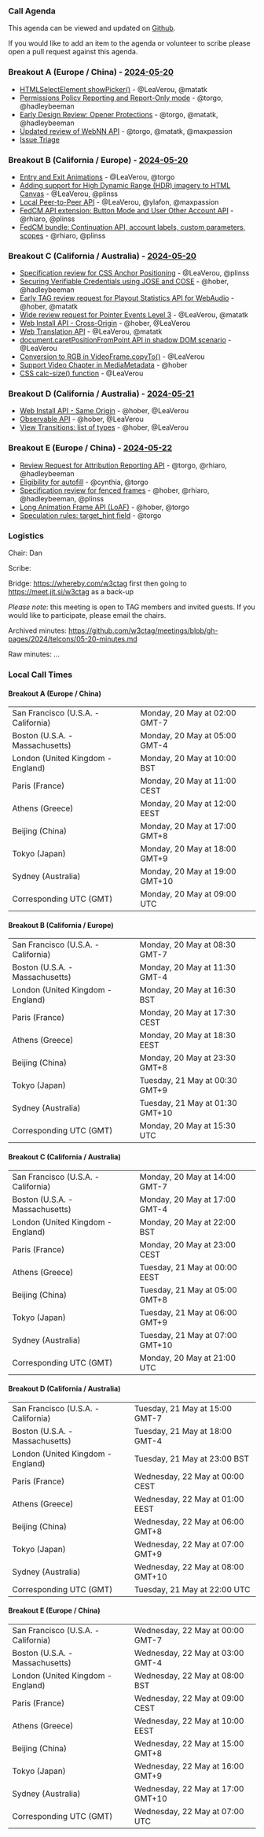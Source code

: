 ### Call Agenda

This agenda can be viewed and updated on [Github](https://github.com/w3ctag/meetings/blob/gh-pages/2024/telcons/05-20-agenda.md).

If you would like to add an item to the agenda or volunteer to scribe please open a pull request against this agenda.

### Breakout A (Europe / China) - [2024-05-20](https://www.timeanddate.com/worldclock/converter.html?iso=20240520T090000&p1=224&p2=43&p3=136&p4=195&p5=26&p6=33&p7=248&p8=235)
* [HTMLSelectElement showPicker()](https://github.com/w3ctag/design-reviews/issues/900) - @LeaVerou, @matatk
* [Permissions Policy Reporting and Report-Only mode](https://github.com/w3ctag/design-reviews/issues/909) - @torgo, @hadleybeeman
* [Early Design Review: Opener Protections](https://github.com/w3ctag/design-reviews/issues/916) - @torgo, @matatk, @hadleybeeman
* [Updated review of WebNN API](https://github.com/w3ctag/design-reviews/issues/933) - @torgo, @matatk, @maxpassion
* [Issue Triage](https://github.com/w3ctag/design-reviews/issues?q=is%3Aissue+is%3Aopen+label%3A%22Progress%3A+untriaged%22)

### Breakout B (California / Europe)  - [2024-05-20](https://www.timeanddate.com/worldclock/converter.html?iso=20240520T153000&p1=224&p2=43&p3=136&p4=195&p5=26&p6=33&p7=248&p8=235)
* [Entry and Exit Animations](https://github.com/w3ctag/design-reviews/issues/829) - @LeaVerou, @torgo
* [Adding support for High Dynamic Range (HDR) imagery to HTML Canvas](https://github.com/w3ctag/design-reviews/issues/917) - @LeaVerou, @plinss
* [Local Peer-to-Peer API](https://github.com/w3ctag/design-reviews/issues/932) - @LeaVerou, @ylafon, @maxpassion
* [FedCM API extension: Button Mode and User Other Account API](https://github.com/w3ctag/design-reviews/issues/935) - @rhiaro, @plinss
* [FedCM bundle: Continuation API, account labels, custom parameters, scopes](https://github.com/w3ctag/design-reviews/issues/945) - @rhiaro, @plinss

### Breakout C (California / Australia) - [2024-05-20](https://www.timeanddate.com/worldclock/converter.html?iso=20240520T210000&p1=224&p2=43&p3=136&p4=195&p5=26&p6=33&p7=248&p8=235)
* [Specification review for CSS Anchor Positioning](https://github.com/w3ctag/design-reviews/issues/848) - @LeaVerou, @plinss
* [Securing Verifiable Credentials using JOSE and COSE](https://github.com/w3ctag/design-reviews/issues/899) - @hober, @hadleybeeman
* [Early TAG review request for Playout Statistics API for WebAudio](https://github.com/w3ctag/design-reviews/issues/939) - @hober, @matatk
* [Wide review request for Pointer Events Level 3](https://github.com/w3ctag/design-reviews/issues/941) - @LeaVerou, @matatk
* [Web Install API - Cross-Origin](https://github.com/w3ctag/design-reviews/issues/946) - @hober, @LeaVerou
* [Web Translation API](https://github.com/w3ctag/design-reviews/issues/948) - @LeaVerou, @matatk
* [document.caretPositionFromPoint API in shadow DOM scenario](https://github.com/w3ctag/design-reviews/issues/949) - @LeaVerou
* [Conversion to RGB in VideoFrame.copyTo()](https://github.com/w3ctag/design-reviews/issues/951) - @LeaVerou
* [Support Video Chapter in MediaMetadata](https://github.com/w3ctag/design-reviews/issues/952) - @hober
* [CSS calc-size() function](https://github.com/w3ctag/design-reviews/issues/955) - @LeaVerou

### Breakout D (California / Australia) - [2024-05-21](https://www.timeanddate.com/worldclock/converter.html?iso=20240521T220000&p1=224&p2=43&p3=136&p4=195&p5=26&p6=33&p7=248&p8=235)
* [Web Install API - Same Origin](https://github.com/w3ctag/design-reviews/issues/888) - @hober, @LeaVerou
* [Observable API](https://github.com/w3ctag/design-reviews/issues/902) - @hober, @LeaVerou
* [View Transitions: list of types](https://github.com/w3ctag/design-reviews/issues/908) - @hober, @LeaVerou

### Breakout E (Europe / China) - [2024-05-22](https://www.timeanddate.com/worldclock/converter.html?iso=20240522T070000&p1=224&p2=43&p3=136&p4=195&p5=26&p6=33&p7=248&p8=235)
* [Review Request for Attribution Reporting API](https://github.com/w3ctag/design-reviews/issues/724) - @torgo, @rhiaro, @hadleybeeman
* [Eligibility for autofill](https://github.com/w3ctag/design-reviews/issues/831) - @cynthia, @torgo
* [Specification review for fenced frames](https://github.com/w3ctag/design-reviews/issues/838) - @hober, @rhiaro, @hadleybeeman, @plinss
* [Long Animation Frame API (LoAF)](https://github.com/w3ctag/design-reviews/issues/911) - @hober, @torgo
* [Speculation rules: target_hint field](https://github.com/w3ctag/design-reviews/issues/931) - @torgo

### Logistics

Chair: Dan

Scribe:

Bridge: https://whereby.com/w3ctag first then going to https://meet.jit.si/w3ctag as a back-up

*Please note*: this meeting is open to TAG members and invited guests. If you would like to participate, please email the chairs.

Archived minutes: https://github.com/w3ctag/meetings/blob/gh-pages/2024/telcons/05-20-minutes.md

Raw minutes: ...


### Local Call Times

#### Breakout A (Europe / China)

<table>
<tr><td> San Francisco (U.S.A. - California) <td> Monday, 20 May at 02:00 GMT-7</td></tr>
<tr><td> Boston (U.S.A. - Massachusetts) <td> Monday, 20 May at 05:00 GMT-4</td></tr>
<tr><td> London (United Kingdom - England) <td> Monday, 20 May at 10:00 BST</td></tr>
<tr><td> Paris (France) <td> Monday, 20 May at 11:00 CEST</td></tr>
<tr><td> Athens (Greece) <td> Monday, 20 May at 12:00 EEST</td></tr>
<tr><td> Beijing (China) <td> Monday, 20 May at 17:00 GMT+8</td></tr>
<tr><td> Tokyo (Japan) <td> Monday, 20 May at 18:00 GMT+9</td></tr>
<tr><td> Sydney (Australia) <td> Monday, 20 May at 19:00 GMT+10</td></tr>
<tr><td> Corresponding UTC (GMT) <td> Monday, 20 May at 09:00 UTC</td></tr>
</table>

#### Breakout B (California / Europe) 

<table>
<tr><td> San Francisco (U.S.A. - California) <td> Monday, 20 May at 08:30 GMT-7</td></tr>
<tr><td> Boston (U.S.A. - Massachusetts) <td> Monday, 20 May at 11:30 GMT-4</td></tr>
<tr><td> London (United Kingdom - England) <td> Monday, 20 May at 16:30 BST</td></tr>
<tr><td> Paris (France) <td> Monday, 20 May at 17:30 CEST</td></tr>
<tr><td> Athens (Greece) <td> Monday, 20 May at 18:30 EEST</td></tr>
<tr><td> Beijing (China) <td> Monday, 20 May at 23:30 GMT+8</td></tr>
<tr><td> Tokyo (Japan) <td> Tuesday, 21 May at 00:30 GMT+9</td></tr>
<tr><td> Sydney (Australia) <td> Tuesday, 21 May at 01:30 GMT+10</td></tr>
<tr><td> Corresponding UTC (GMT) <td> Monday, 20 May at 15:30 UTC</td></tr>
</table>

#### Breakout C (California / Australia)

<table>
<tr><td> San Francisco (U.S.A. - California) <td> Monday, 20 May at 14:00 GMT-7</td></tr>
<tr><td> Boston (U.S.A. - Massachusetts) <td> Monday, 20 May at 17:00 GMT-4</td></tr>
<tr><td> London (United Kingdom - England) <td> Monday, 20 May at 22:00 BST</td></tr>
<tr><td> Paris (France) <td> Monday, 20 May at 23:00 CEST</td></tr>
<tr><td> Athens (Greece) <td> Tuesday, 21 May at 00:00 EEST</td></tr>
<tr><td> Beijing (China) <td> Tuesday, 21 May at 05:00 GMT+8</td></tr>
<tr><td> Tokyo (Japan) <td> Tuesday, 21 May at 06:00 GMT+9</td></tr>
<tr><td> Sydney (Australia) <td> Tuesday, 21 May at 07:00 GMT+10</td></tr>
<tr><td> Corresponding UTC (GMT) <td> Monday, 20 May at 21:00 UTC</td></tr>
</table>

#### Breakout D (California / Australia)

<table>
<tr><td> San Francisco (U.S.A. - California) <td> Tuesday, 21 May at 15:00 GMT-7</td></tr>
<tr><td> Boston (U.S.A. - Massachusetts) <td> Tuesday, 21 May at 18:00 GMT-4</td></tr>
<tr><td> London (United Kingdom - England) <td> Tuesday, 21 May at 23:00 BST</td></tr>
<tr><td> Paris (France) <td> Wednesday, 22 May at 00:00 CEST</td></tr>
<tr><td> Athens (Greece) <td> Wednesday, 22 May at 01:00 EEST</td></tr>
<tr><td> Beijing (China) <td> Wednesday, 22 May at 06:00 GMT+8</td></tr>
<tr><td> Tokyo (Japan) <td> Wednesday, 22 May at 07:00 GMT+9</td></tr>
<tr><td> Sydney (Australia) <td> Wednesday, 22 May at 08:00 GMT+10</td></tr>
<tr><td> Corresponding UTC (GMT) <td> Tuesday, 21 May at 22:00 UTC</td></tr>
</table>

#### Breakout E (Europe / China)

<table>
<tr><td> San Francisco (U.S.A. - California) <td> Wednesday, 22 May at 00:00 GMT-7</td></tr>
<tr><td> Boston (U.S.A. - Massachusetts) <td> Wednesday, 22 May at 03:00 GMT-4</td></tr>
<tr><td> London (United Kingdom - England) <td> Wednesday, 22 May at 08:00 BST</td></tr>
<tr><td> Paris (France) <td> Wednesday, 22 May at 09:00 CEST</td></tr>
<tr><td> Athens (Greece) <td> Wednesday, 22 May at 10:00 EEST</td></tr>
<tr><td> Beijing (China) <td> Wednesday, 22 May at 15:00 GMT+8</td></tr>
<tr><td> Tokyo (Japan) <td> Wednesday, 22 May at 16:00 GMT+9</td></tr>
<tr><td> Sydney (Australia) <td> Wednesday, 22 May at 17:00 GMT+10</td></tr>
<tr><td> Corresponding UTC (GMT) <td> Wednesday, 22 May at 07:00 UTC</td></tr>
</table>


